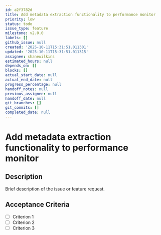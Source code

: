 ```yaml
---
id: a2f3782d
title: Add metadata extraction functionality to performance monitor
priority: low
status: todo
issue_type: feature
milestone: v2.0.0
labels: []
github_issue: null
created: '2025-10-11T15:31:51.011301'
updated: '2025-10-11T15:31:51.011315'
assignee: shanewilkins
estimated_hours: null
depends_on: []
blocks: []
actual_start_date: null
actual_end_date: null
progress_percentage: null
handoff_notes: null
previous_assignee: null
handoff_date: null
git_branches: []
git_commits: []
completed_date: null
---
```


# Add metadata extraction functionality to performance monitor

## Description

Brief description of the issue or feature request.

## Acceptance Criteria

- [ ] Criterion 1
- [ ] Criterion 2
- [ ] Criterion 3